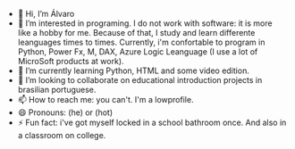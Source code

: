 - 👋 Hi, I’m Álvaro
- 👀 I’m interested in programing. I do not work with software: it is more like a hobby for me. Because of that, I study and learn differente leanguages times to times. Currently, i'm confortable to program in Python, Power Fx, M, DAX, Azure Logic Leanguage (I use a lot of MicroSoft products at work).
- 🌱 I’m currently learning Python, HTML and some video edition.
- 💞️ I’m looking to collaborate on educational introduction projects in brasilian portuguese.
- 📫 How to reach me: you can't. I'm a lowprofile.
- 😄 Pronouns: (he) or (hot)
- ⚡ Fun fact: i've got myself locked in a school bathroom once. And also in a classroom on college.

<!---
alvarolang13/alvarolang13 is a ✨ special ✨ repository because its `README.md` (this file) appears on your GitHub profile.
You can click the Preview link to take a look at your changes.
--->
